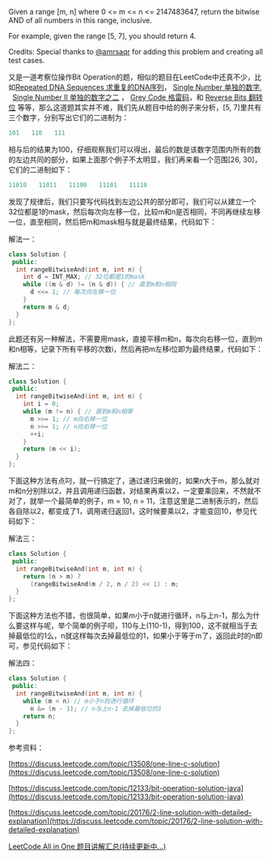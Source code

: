 Given a range [m, n] where 0 <= m <= n <= 2147483647, return the bitwise AND of all numbers in this range, inclusive.

For example, given the range [5, 7], you should return 4.

Credits: Special thanks to [@amrsaqr](https://leetcode.com/discuss/user/amrsaqr) for adding this problem and creating all test cases.

又是一道考察位操作Bit Operation的题，相似的题目在LeetCode中还真不少，比如[Repeated DNA Sequences 求重复的DNA序列](http://www.cnblogs.com/grandyang/p/4284205.html)， [Single Number 单独的数字](http://www.cnblogs.com/grandyang/p/4130577.html),   [Single Number II 单独的数字之二](http://www.cnblogs.com/grandyang/p/4263927.html) ， [Grey Code 格雷码](http://www.cnblogs.com/grandyang/p/4315649.html)，和 [Reverse Bits 翻转位](http://www.cnblogs.com/grandyang/p/4321355.html) 等等，那么这道题其实并不难，我们先从题目中给的例子来分析，[5, 7]里共有三个数字，分别写出它们的二进制为：

```cpp
101　　110　　111
```

相与后的结果为100，仔细观察我们可以得出，最后的数是该数字范围内所有的数的左边共同的部分，如果上面那个例子不太明显，我们再来看一个范围[26, 30]，它们的二进制如下：

```cpp
11010　　11011　　11100　　11101　　11110
```

发现了规律后，我们只要写代码找到左边公共的部分即可，我们可以从建立一个32位都是1的mask，然后每次向左移一位，比较m和n是否相同，不同再继续左移一位，直至相同，然后把m和mask相与就是最终结果，代码如下：

解法一：

```cpp
class Solution {
 public:
  int rangeBitwiseAnd(int m, int n) {
    int d = INT_MAX; // 32位都是1的mask
    while ((m & d) != (n & d)) { // 直至m和n相同
      d <<= 1; // 每次向左移一位
    }
    return m & d;
  }
};
```

此题还有另一种解法，不需要用mask，直接平移m和n，每次向右移一位，直到m和n相等，记录下所有平移的次数i，然后再把m左移i位即为最终结果，代码如下：

解法二：

```cpp
class Solution {
 public:
  int rangeBitwiseAnd(int m, int n) {
    int i = 0;
    while (m != n) { // 直到m和n相等
      m >>= 1; // m向右移一位
      n >>= 1; // n向右移一位
      ++i;
    }
    return (m << i);
  }
};
```

下面这种方法有点叼，就一行搞定了，通过递归来做的，如果n大于m，那么就对m和n分别除以2，并且调用递归函数，对结果再乘以2，一定要乘回来，不然就不对了，就举一个最简单的例子，m = 10, n = 11，注意这里是二进制表示的，然后各自除以2，都变成了1，调用递归返回1，这时候要乘以2，才能变回10，参见代码如下：

解法三：

```cpp
class Solution {
 public:
  int rangeBitwiseAnd(int m, int n) {
    return (n > m) ?
      (rangeBitwiseAnd(m / 2, n / 2) << 1) : m;
  }
};
```

下面这种方法也不错，也很简单，如果m小于n就进行循环，n与上n-1，那么为什么要这样与呢，举个简单的例子呗，110与上(110-1)，得到100，这不就相当于去掉最低位的1么，n就这样每次去掉最低位的1，如果小于等于m了，返回此时的n即可，参见代码如下：

解法四：

```cpp
class Solution {
 public:
  int rangeBitwiseAnd(int m, int n) {
    while (m < n) // m小于n则进行循环
      n &= (n - 1); // n与上n-1 去掉最低位的1
    return n;
  }
};
```

参考资料：

[https://discuss.leetcode.com/topic/13508/one-line-c-solution](https://discuss.leetcode.com/topic/13508/one-line-c-solution)

[https://discuss.leetcode.com/topic/12133/bit-operation-solution-java](https://discuss.leetcode.com/topic/12133/bit-operation-solution-java)

[https://discuss.leetcode.com/topic/20176/2-line-solution-with-detailed-explanation](https://discuss.leetcode.com/topic/20176/2-line-solution-with-detailed-explanation)

[LeetCode All in One 题目讲解汇总(持续更新中...)](http://www.cnblogs.com/grandyang/p/4606334.html)